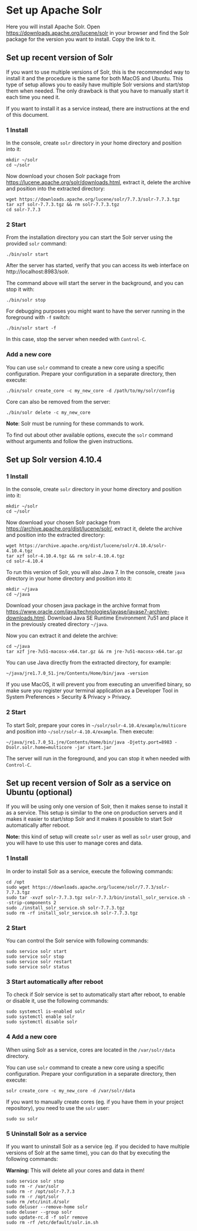 # Set up Apache Solr

Here you will install Apache Solr. Open https://downloads.apache.org/lucene/solr
in your browser and find the Solr package for the version you want to install.
Copy the link to it.

## Set up recent version of Solr

If you want to use multiple versions of Solr, this is the recommended way to
install it and the procedure is the same for both MacOS and Ubuntu. This type
of setup allows you to easily have multiple Solr versions and start/stop them
when needed. The only drawback is that you have to manually start it each time
you need it.

If you want to install it as a service instead, there are instructions at the
end of this document.

### 1 Install

In the console, create `solr` directory in your home directory and position into
it:

```console
mkdir ~/solr
cd ~/solr
```

Now download your chosen Solr package from
https://lucene.apache.org/solr/downloads.html, extract it, delete the archive
and position into the extracted directory:

```console
wget https://downloads.apache.org/lucene/solr/7.7.3/solr-7.7.3.tgz
tar xzf solr-7.7.3.tgz && rm solr-7.7.3.tgz
cd solr-7.7.3
```

### 2 Start

From the installation directory you can start the Solr server using the provided
`solr` command:

```console
./bin/solr start
```

After the server has started, verify that you can access its web interface on
http://localhost:8983/solr.

The command above will start the server in the background, and you can stop it
with:

```console
./bin/solr stop
```

For debugging purposes you might want to have the server running in the
foreground with `-f` switch:

```console
./bin/solr start -f
```

In this case, stop the server when needed with `Control-C`.

### Add a new core

You can use `solr` command to create a new core using a specific configuration.
Prepare your configuration in a separate directory, then execute:

```console
./bin/solr create_core -c my_new_core -d /path/to/my/solr/config
```

Core can also be removed from the server:

```console
./bin/solr delete -c my_new_core
```

**Note**: Solr must be running for these commands to work.

To find out about other available options, execute the `solr` command without
arguments and follow the given instructions.

## Set up Solr version 4.10.4

### 1 Install

In the console, create `solr` directory in your home directory and position into
it:

```console
mkdir ~/solr
cd ~/solr
```

Now download your chosen Solr package from
https://archive.apache.org/dist/lucene/solr/, extract it, delete the archive
and position into the extracted directory:

```console
wget https://archive.apache.org/dist/lucene/solr/4.10.4/solr-4.10.4.tgz
tar xzf solr-4.10.4.tgz && rm solr-4.10.4.tgz
cd solr-4.10.4
```

To run this version of Solr, you will also Java 7. In the console, create `java`
directory in your home directory and position into it:

```console
mkdir ~/java
cd ~/java
```

Download your chosen java package in the archive format from
https://www.oracle.com/java/technologies/javase/javase7-archive-downloads.html.
Download Java SE Runtime Environment 7u51 and place it in the previously created
directory `~/java`.

Now you can extract it and delete the archive:

```console
cd ~/java
tar xzf jre-7u51-macosx-x64.tar.gz && rm jre-7u51-macosx-x64.tar.gz
```

You can use Java directly from the extracted directory, for example:

```console
~/java/jre1.7.0_51.jre/Contents/Home/bin/java -version
```

If you use MacOS, it will prevent you from executing an unverified binary, so
make sure you register your terminal application as a Developer Tool in System
Preferences > Security & Privacy > Privacy.

### 2 Start

To start Solr, prepare your cores in `~/solr/solr-4.10.4/example/multicore` and
position into `~/solr/solr-4.10.4/example`. Then execute:

```console
~/java/jre1.7.0_51.jre/Contents/Home/bin/java -Djetty.port=8983 -Dsolr.solr.home=multicore -jar start.jar
```

The server will run in the foreground, and you can stop it when needed with
`Control-C`.

## Set up recent version of Solr as a service on Ubuntu (optional)

If you will be using only one version of Solr, then it makes sense to install
it as a service. This setup is similar to the one on production servers and it
makes it easier to start/stop Solr and it makes it possible to start Solr
automatically after reboot.

**Note:** this kind of setup will create `solr` user as well as `solr` user group,
and you will have to use this user to manage cores and data.

### 1 Install

In order to install Solr as a service, execute the following commands:

```console
cd /opt
sudo wget https://downloads.apache.org/lucene/solr/7.7.3/solr-7.7.3.tgz
sudo tar -xvzf solr-7.7.3.tgz solr-7.7.3/bin/install_solr_service.sh --strip-components 2
sudo ./install_solr_service.sh solr-7.7.3.tgz
sudo rm -rf install_solr_service.sh solr-7.7.3.tgz
```

### 2 Start

You can control the Solr service with following commands:

```console
sudo service solr start
sudo service solr stop
sudo service solr restart
sudo service solr status
```

### 3 Start automatically after reboot

To check if Solr service is set to automatically start after reboot, to enable
or disable it, use the following commands:

```console
sudo systemctl is-enabled solr
sudo systemctl enable solr
sudo systemctl disable solr
```

### 4 Add a new core

When using Solr as a service, cores are located in the `/var/solr/data`
directory.

You can use `solr` command to create a new core using a specific configuration.
Prepare your configuration in a separate directory, then execute:

```console
solr create_core -c my_new_core -d /var/solr/data
```

If you want to manually create cores (eg. if you have them in your project
repository), you need to use the `solr` user:

```console
sudo su solr
```

### 5 Uninstall Solr as a service

If you want to uninstall Solr as a service (eg. if you decided to have multiple
versions of Solr at the same time), you can do that by executing the following
commands:

**Warning:** This will delete all your cores and data in them!

```console
sudo service solr stop
sudo rm -r /var/solr
sudo rm -r /opt/solr-7.7.3
sudo rm -r /opt/solr 
sudo rm /etc/init.d/solr
sudo deluser --remove-home solr
sudo deluser --group solr
sudo update-rc.d -f solr remove
sudo rm -rf /etc/default/solr.in.sh
```
